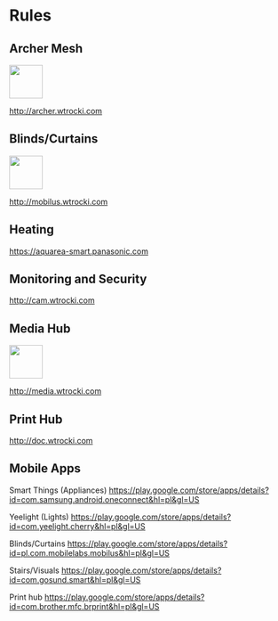 # Rules



## Archer Mesh

<img src="https://user-images.githubusercontent.com/981838/210233214-fb76cb2b-bc09-41eb-af04-9835023d9302.png" width=60 length=60/>

http://archer.wtrocki.com

## Blinds/Curtains

<img src="https://user-images.githubusercontent.com/981838/210235556-29a06447-a738-4cfa-bf16-8e4d70785307.png" width=60 length=60/>

http://mobilus.wtrocki.com

## Heating

https://aquarea-smart.panasonic.com

## Monitoring and Security

http://cam.wtrocki.com

## Media Hub

<img src="https://user-images.githubusercontent.com/981838/210237455-77c1f54f-ce1b-4fc6-87bc-ed3f86d21643.png" width=60 length=60/>

http://media.wtrocki.com

## Print Hub

http://doc.wtrocki.com

## Mobile Apps

Smart Things (Appliances) 
https://play.google.com/store/apps/details?id=com.samsung.android.oneconnect&hl=pl&gl=US

Yeelight (Lights) 
https://play.google.com/store/apps/details?id=com.yeelight.cherry&hl=pl&gl=US

Blinds/Curtains
https://play.google.com/store/apps/details?id=pl.com.mobilelabs.mobilus&hl=pl&gl=US

Stairs/Visuals
https://play.google.com/store/apps/details?id=com.gosund.smart&hl=pl&gl=US

Print hub
https://play.google.com/store/apps/details?id=com.brother.mfc.brprint&hl=pl&gl=US
